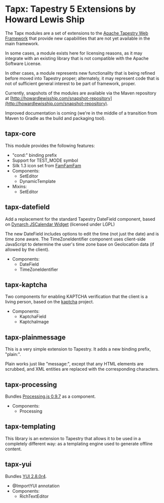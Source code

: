 Tapx: Tapestry 5 Extensions by Howard Lewis Ship
====

The Tapx modules are a set of extensions to the [Apache Tapestry Web Framework](http://tapestry.apache.org]) that provide new capabilities that are not yet available in the main framework.

In some cases, a module exists here for licensing reasons, as it may integrate with an existing library that is not compatible with the Apache Software License.

In other cases, a module represents new functionality that is being refined before moved into Tapestry proper; alternately, it may represent code that is not of sufficient general interest to be part of framework, proper.

Currently, snapshots of the modules are available via the Maven repository at [http://howardlewisship.com/snapshot-repository](http://howardlewisship.com/snapshot-repository).

Improved documentation is coming (we're in the middle of a transition from Maven to Gradle as the build and packaging tool).

tapx-core
---------

This module provides the following features:

* "cond:" binding prefix
* Support for TEST_MODE symbol
* Silk 1.3 icon set from [FamFamFam](http://www.famfamfam.com/lab/icons/silk/)
* Components:
  * SetEditor
  * DynamicTemplate
* Mixins:
  * SetEditor
  
tapx-datefield
--------------

Add a replacement for the standard Tapestry DateField component, based on [Dynarch JSCalendar Widget](http://www.dynarch.com/projects/calendar/old)  (licensed under LGPL)

The new DateField includes options to edit the time (not just the date) and is time zone aware. The TimeZoneIdentifier component uses client-side JavaScript to determine the user's time zone
base on Geolocation data (if allowed by the client).

* Components:
  * DateField
  * TimeZoneIdentifier
  
tapx-kaptcha
------------

Two components for enabling KAPTCHA verification that the client is a living person, based on the [kaptcha](http://code.google.com/p/kaptcha/) project.

* Components:
  * KaptchaField
  * KaptchaImage
  
tapx-plainmessage
-----------------

This is a very simple extension to Tapestry.  It adds a new binding prefix, "plain:".

Plain works just like "message:", except that any HTML elements are scrubbed, and XML
entities are replaced with the corresponding characters.

tapx-processing
---------------

Bundles [Processing.js 0.9.7](http://processingjs.org/) as a component.

* Components:
  * Processing


tapx-templating
---------------

This library is an extension to Tapestry that allows it to be used in a completely different way: as a templating engine used to generate offline content.

tapx-yui
--------

Bundles [YUI 2.8.0r4](http://developer.yahoo.com/yui/2/).

* @ImportYUI annotation
* Components:
  * RichTextEditor
  
  

